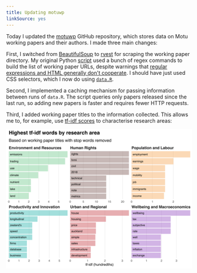 ```yaml
---
title: Updating motuwp
linkSource: yes
---
```


Today I updated the [motuwp](https://github.com/bldavies/motuwp) GitHub repository, which stores data on Motu working papers and their authors.
I made three main changes:

First, I switched from [BeautifulSoup](https://www.crummy.com/software/BeautifulSoup/) to [rvest](https://rvest.tidyverse.org) for scraping the working paper directory.
My original Python [script](https://github.com/bldavies/motuwp/blob/97c9074908367154fcdddb33d377feb45528e4ae/code/urls.py) used a bunch of regex commands to build the list of working paper URLs, despite warnings that [regular expressions and HTML generally don't cooperate](https://stackoverflow.com/questions/1732348/regex-match-open-tags-except-xhtml-self-contained-tags).
I should have just used CSS selectors, which I now do using [`data.R`](https://github.com/bldavies/motuwp/tree/8f4b1c02e04f8e5e45b4325195bb4f03ac0ee707/code/data.R).

Second, I implemented a caching mechanism for passing information between runs of `data.R`.
The script queries only papers released since the last run, so adding new papers is faster and requires fewer HTTP requests.

Third, I added working paper titles to the information collected.
This allows me to, for example, use [tf-idf scores](/blog/reading-ministerial-diaries/#computing-tf-idf-scores) to characterise research areas:

![](figures/tf-idf-1.svg)

